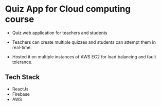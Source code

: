 # Quiz App for Cloud computing course

- Quiz web application for teachers and students

- Teachers can create multiple quizzes and students can attempt them in real-time.

- Hosted it on multiple instances of AWS EC2 for load balancing and fault tolerance.

## Tech Stack

- ReactJs
- Firebase
- AWS